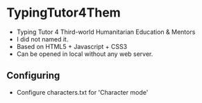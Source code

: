 # TypingTutor4Them
* Typing Tutor 4 Third-world Humanitarian Education & Mentors
 * I did not named it.
* Based on HTML5 + Javascript + CSS3
* Can be opened in local without any web server.

## Configuring
* Configure characters.txt for 'Character mode'
